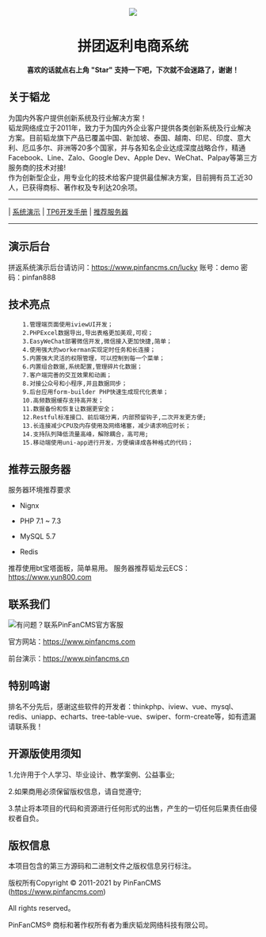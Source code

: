 
<p align="center" >
    <img src="https://gitee.com/xipai/PinFan/raw/bc6e8631807c7da0939477b9516d15fd90b8157f/%E6%8B%BC%E8%BF%94%E7%B3%BB%E7%BB%9Flogo.png" />
</p>

<h1 align="center"> 拼团返利电商系统</h1> 
<p align="center">    
    <b>喜欢的话就点右上角 "Star" 支持一下吧，下次就不会迷路了，谢谢！</b>  
</p>


## 关于韬龙  
 
为国内外客户提供创新系统及行业解决方案！</br>
韬龙网络成立于2011年，致力于为国内外企业客户提供各类创新系统及行业解决方案。目前韬龙旗下产品已覆盖中国、新加坡、泰国、越南、印尼、印度、意大利、厄瓜多尔、非洲等20多个国家，并与各知名企业达成深度战略合作，精通Facebook、Line、Zalo、Google Dev、Apple Dev、WeChat、Palpay等第三方服务商的技术对接!</br>
作为创新型企业，用专业化的技术给客户提供最佳解决方案，目前拥有员工近30人，已获得商标、著作权及专利达20余项。</br>


- - -

 | [系统演示](https://www.pinfancms.cn)
 | [TP6开发手册](https://www.kancloud.cn/manual/thinkphp6_0/content)
 | [推荐服务器](https://www.yun800.com)
- - -

## 演示后台

拼返系统演示后台请访问：https://www.pinfancms.cn/lucky 
账号：demo
密码：pinfan888
    

## 技术亮点
~~~
    1.管理端页面使用iviewUI开发；
    2.PHPExcel数据导出,导出表格更加美观,可视；
    3.EasyWeChat部署微信开发,微信接入更加快捷,简单；
    4.使用强大的workerman实现定时任务和长连接；
    5.内置强大灵活的权限管理，可以控制到每一个菜单；
    6.内置组合数据,系统配置,管理碎片化数据；
    7.客户端完善的交互效果和动画；
    8.对接公众号和小程序,并且数据同步；
    9.后台应用form-builder PHP快速生成现代化表单；
    10.高频数据缓存支持高并发；
    11.数据备份和恢复让数据更安全；
    12.Restful标准接口、前后端分离，内部预留钩子,二次开发更方便;
    13.长连接减少CPU及内存使用及网络堵塞，减少请求响应时长；
    14.支持队列降低流量高峰，解除耦合，高可用;
    15.移动端使用uni-app进行开发，方便编译成各种格式的代码；
~~~


## 推荐云服务器
 
服务器环境推荐要求
* Nignx

* PHP 7.1 ~ 7.3 

* MySQL  5.7

* Redis

推荐使用bt宝塔面板，简单易用。
服务器推荐韬龙云ECS：https://www.yun800.com

## 联系我们
![有问题？联系PinFanCMS官方客服](https://gitee.com/xipai/PinFan/raw/master/kefu.png "kefu.png")
 

官方网站：https://www.pinfancms.com

前台演示：https://www.pinfancms.cn

## 特别鸣谢

排名不分先后，感谢这些软件的开发者：thinkphp、iview、vue、mysql、redis、uniapp、echarts、tree-table-vue、swiper、form-create等，如有遗漏请联系我！

## 开源版使用须知

1.允许用于个人学习、毕业设计、教学案例、公益事业;

2.如果商用必须保留版权信息，请自觉遵守;

3.禁止将本项目的代码和资源进行任何形式的出售，产生的一切任何后果责任由侵权者自负。

## 版权信息


本项目包含的第三方源码和二进制文件之版权信息另行标注。

版权所有Copyright © 2011-2021 by PinFanCMS (https://www.pinfancms.com)

All rights reserved。

PinFanCMS® 商标和著作权所有者为重庆韬龙网络科技有限公司。
